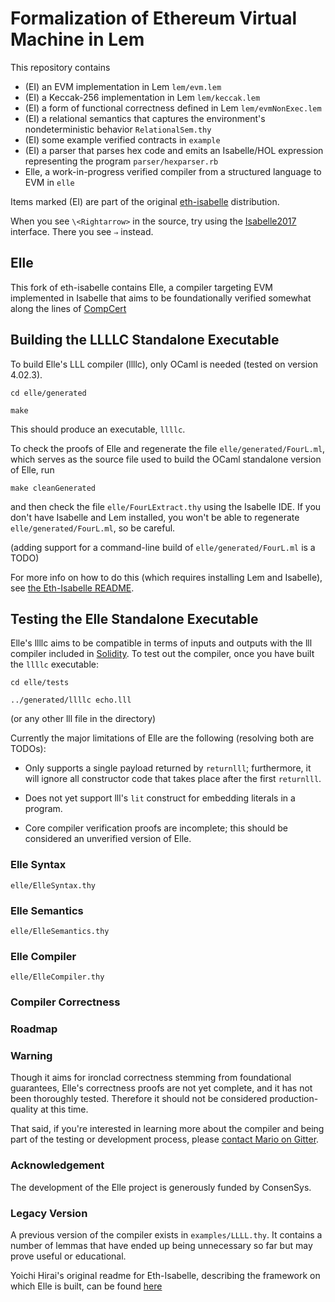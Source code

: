 # Formalization of Ethereum Virtual Machine in Lem

This repository contains

* (EI) an EVM implementation in Lem `lem/evm.lem`
* (EI) a Keccak-256 implementation in Lem `lem/keccak.lem`
* (EI) a form of functional correctness defined in Lem `lem/evmNonExec.lem`
* (EI) a relational semantics that captures the environment's nondeterministic behavior `RelationalSem.thy`
* (EI) some example verified contracts in `example`
* (EI) a parser that parses hex code and emits an Isabelle/HOL expression representing the program `parser/hexparser.rb`
* Elle, a work-in-progress verified compiler from a structured language to EVM in `elle`

Items marked (EI) are part of the original [eth-isabelle](https://github.com/pirapira/eth-isabelle) distribution.

When you see `\<Rightarrow>` in the source, try using the [Isabelle2017](https://isabelle.in.tum.de/index.html) interface.  There you see `⇒` instead.

## Elle

This fork of eth-isabelle contains Elle, a compiler targeting EVM implemented in Isabelle that aims to be foundationally verified somewhat along the lines of [CompCert](http://compcert.inria.fr/)

## Building the LLLLC Standalone Executable

To build Elle's LLL compiler (llllc), only OCaml is needed (tested on version 4.02.3).

`cd elle/generated`

`make`

This should produce an executable, `llllc`.

To check the proofs of Elle and regenerate the file `elle/generated/FourL.ml`, which serves
as the source file used to build the OCaml standalone version of Elle, run

`make cleanGenerated`

and then check the file `elle/FourLExtract.thy` using the Isabelle IDE. If you don't
have Isabelle and Lem installed, you won't be able to regenerate `elle/generated/FourL.ml`, so be careful.

(adding support for a command-line build of `elle/generated/FourL.ml` is a TODO)

For more info on how to do this (which requires installing Lem and Isabelle),
see [the Eth-Isabelle README](./EthIsabelle_README.md).

## Testing the Elle Standalone Executable

Elle's llllc aims to be compatible in terms of inputs and outputs with the lll compiler
included in [Solidity](https://github.com/ethereum/solidity). To test out the compiler,
once you have built the `llllc` executable:

`cd elle/tests`

`../generated/llllc echo.lll`

(or any other lll file in the directory)

Currently the major limitations of Elle are the following (resolving both are TODOs):

- Only supports a single payload returned by `returnlll`; furthermore, it will ignore all
constructor code that takes place after the first `returnlll`.

- Does not yet support lll's `lit` construct for embedding literals in a program.

- Core compiler verification proofs are incomplete; this should be considered an unverified
version of Elle.

### Elle Syntax

`elle/ElleSyntax.thy`

### Elle Semantics

`elle/ElleSemantics.thy`

### Elle Compiler

`elle/ElleCompiler.thy`

### Compiler Correctness

### Roadmap

### Warning

Though it aims for ironclad correctness stemming from foundational guarantees, Elle's correctness proofs are
not yet complete, and it has not been thoroughly tested. Therefore it should not be considered production-quality
at this time.

That said, if you're interested in learning more about the compiler and being part of the testing or development process, please [contact Mario on Gitter](https://gitter.im/mmalvarez).

### Acknowledgement

The development of the Elle project is generously funded by ConsenSys.

### Legacy Version

A previous version of the compiler exists in `examples/LLLL.thy`. It contains a number of lemmas that have ended up
being unnecessary so far but may prove useful or educational.

Yoichi Hirai's original readme for Eth-Isabelle, describing the framework on which Elle is built,
can be found [here](./EthIsabelle_README.md)

